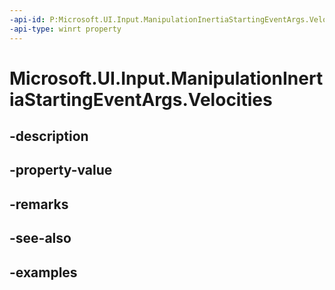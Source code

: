 ```yaml
---
-api-id: P:Microsoft.UI.Input.ManipulationInertiaStartingEventArgs.Velocities
-api-type: winrt property
---
```


# Microsoft.UI.Input.ManipulationInertiaStartingEventArgs.Velocities

<!--
public Microsoft.UI.Input.ManipulationVelocities Velocities { get; }
-->

## -description
## -property-value

## -remarks

## -see-also

## -examples
